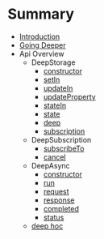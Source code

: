 # Summary

* [Introduction](README.md)
* [Going Deeper](going-deeper.md)
* Api Overview
  * DeepStorage
    * [constructor](api-deepstorage-constructor.md)
    * [setIn](api-deepstorage-setin.md)
    * [updateIn](api-deepstorage-updatein.md)
    * [updateProperty](api-deepstorage-updateproperty.md)
    * [stateIn](api-deepstorage-statein.md)
    * [state](api-deepstorage-state.md)
    * [deep](api-deepstorage-deep.md)
    * [subscription](api-deepstorage-subscription.md)
  * DeepSubscription
    * [subscribeTo](api-deepsubscription-subscribeto.md)
    * [cancel](api-deepsubscription-cancel.md)
  * DeepAsync
    * [constructor](api-deepasync-constructor.md)
    * [run](run.md)
    * [request](api-deepasync-request.md)
    * [response](api-deepasync-response.md)
    * [completed](api-deepasync-completed.md)
    * [status](api-deepasync-status.md)
  * [deep hoc](deep-hoc.md)



